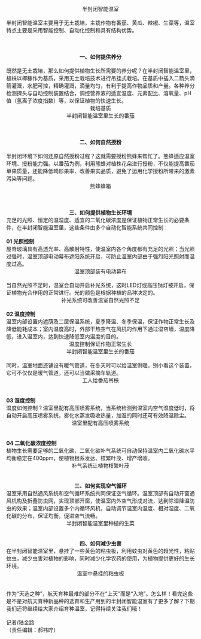 <div style="text-align: center;"><img fromphoto="1" border="0" photodocid="53274" src="http://www.cmse.gov.cn/xwzx/202304/W020230413497806092451.jpg" alt="" oldsrc="W020230413497806092451.jpg" /></div>
<div style="text-align: center;">半封闭智能温室</div>
<div>&nbsp;</div>
<div>半封闭智能温室主要用于无土栽培，主栽作物有番茄、黄瓜、辣椒、生菜等，温室特点主要是采用智能控制、自动化控制和具有结构优势。</div>
<div>&nbsp;</div>
<div>&nbsp;</div>
<div>&nbsp;</div>
<div style="text-align: center;"><b>一、如何提供养分</b></div>
<div>&nbsp;</div>
<div>既然是无土栽培，那么如何提供植物生长所需要的养分呢？在半封闭智能温室里，植株以椰糠作为基质，采用无土栽培技术进行吊挂式栽培。在基质中插入二箭头滴箭灌溉，水肥可控，精确灌溉，滴量均匀，有利于提高作物品质和产量。各种养分检测探头与自动控制装置结合，调控营养液的适宜温度、元素配比、溶氧量、pH值（氢离子浓度指数）等，以保证植物的快速生长。</div>
<div style="text-align: center;"><img fromphoto="1" border="0" photodocid="53273" src="http://www.cmse.gov.cn/xwzx/202304/W020230413497801746127.jpg" alt="" oldsrc="W020230413497801746127.jpg" /></div>
<div style="text-align: center;">栽培基质</div>
<div style="text-align: center;"><img fromphoto="1" border="0" photodocid="53272" src="http://www.cmse.gov.cn/xwzx/202304/W020230413497797551504.jpg" alt="" oldsrc="W020230413497797551504.jpg" /></div>
<div style="text-align: center;">半封闭智能温室里生长的番茄</div>
<div style="text-align: center;">&nbsp;</div>
<div>&nbsp;</div>
<div>&nbsp;</div>
<div style="text-align: center;"><b>二、如何自然授粉</b></div>
<div>&nbsp;</div>
<div>半封闭环境下如何还原自然授粉过程？这就需要授粉熊蜂来帮忙了。熊蜂适应温室环境、授粉能力强。以番茄为例，利用熊蜂对植株花朵进行授粉，不仅能提高番茄单果质量，还能降低畸形果率、改善果实品质，避免了运用化学授粉所带来的激素污染等问题。</div>
<div style="text-align: center;"><img fromphoto="1" border="0" photodocid="53271" src="http://www.cmse.gov.cn/xwzx/202304/W020230413497793458283.jpg" alt="" oldsrc="W020230413497793458283.jpg" /></div>
<div style="text-align: center;">熊蜂蜂箱</div>
<div>&nbsp;</div>
<div>&nbsp;</div>
<div>&nbsp;</div>
<div style="text-align: center;"><b>三、如何提供植物生长环境</b></div>
<div>充足的光照、恒定的温湿度、适宜的二氧化碳浓度是保证植物正常生长的必要条件，在半封闭智能温室里，这些条件由多个自动化智能系统共同控制：</div>
<div>&nbsp;</div>
<div><b>01 光照控制</b></div>
<div>屋脊玻璃具有高透光率、高散射特性，使温室内各个角度都有充足的光照；当光照过强时，温室顶部电动幕布遮阳系统开启，可防止温室内部由于强烈阳光照射而温度过高。</div>
<div style="text-align: center;"><img fromphoto="1" border="0" photodocid="53270" src="http://www.cmse.gov.cn/xwzx/202304/W020230413497788035106.jpg" alt="" oldsrc="W020230413497788035106.jpg" /></div>
<div style="text-align: center;">温室顶部装有电动幕布</div>
<div>&nbsp;</div>
<div>当自然光照不足时，温室会自动开启补光系统，这时LED灯或高压钠灯被开启，保证植物光合作用的正常进行。光的颜色是根据种植的品种决定的。</div>
<div style="text-align: center;"><img fromphoto="1" border="0" photodocid="53269" src="http://www.cmse.gov.cn/xwzx/202304/W020230413497782856513.jpg" alt="" oldsrc="W020230413497782856513.jpg" /></div>
<div style="text-align: center;">补光系统可改善温室自然光照不足</div>
<div>&nbsp;</div>
<div><b>02 温度控制</b></div>
<div>温室内部设置内遮荫及二层保温系统，夏季降温、冬季保温，保证作物正常生长及降低能耗成本；室内温度高时，外部干热空气在风机的作用下通过湿帘墙，温度降低，进入温室内，达到快速降低室内温度的目的。</div>
<div style="text-align: center;"><img fromphoto="1" border="0" photodocid="53268" src="http://www.cmse.gov.cn/xwzx/202304/W020230413497777489270.jpg" alt="" oldsrc="W020230413497777489270.jpg" /></div>
<div style="text-align: center;">温度控制保证作物正常生长</div>
<div style="text-align: center;"><img fromphoto="1" border="0" photodocid="53267" src="http://www.cmse.gov.cn/xwzx/202304/W020230413497773670825.jpg" alt="" oldsrc="W020230413497773670825.jpg" /></div>
<div style="text-align: center;">半封闭智能温室里生长的番茄</div>
<div>&nbsp;</div>
<div>同时，温室地面还铺设有暖气管道，在冬天时可以给温室供暖。别小看这个装置，它可不仅仅是暖气管道，还可以当做采摘车轨道。</div>
<div style="text-align: center;"><img fromphoto="1" border="0" photodocid="53266" src="http://www.cmse.gov.cn/xwzx/202304/W020230413497768639226.jpg" alt="" oldsrc="W020230413497768639226.jpg" /></div>
<div style="text-align: center;">工人给番茄吊秧</div>
<div>&nbsp;</div>
<div>&nbsp;</div>
<div><b>03 湿度控制</b></div>
<div>湿度如何控制？温室里配有高压喷雾系统，当系统检测到温室内空气湿度低时，将自动开启高压喷雾系统，雾化水蒸发吸收热量，加湿的同时还可有效降温除尘。</div>
<div style="text-align: center;"><img fromphoto="1" border="0" photodocid="53278" src="http://www.cmse.gov.cn/xwzx/202304/W020230413498080759828.jpg" alt="" oldsrc="W020230413498080759828.jpg" /></div>
<div style="text-align: center;">温室里配有高压喷雾系统</div>
<div>&nbsp;</div>
<div>&nbsp;</div>
<div><b>04 二氧化碳浓度控制</b></div>
<div>植物生长需要足够的二氧化碳，二氧化碳补气系统可自动保持温室内二氧化碳水平均衡稳定在400ppm，使植物根系发达、枝繁叶茂、增产增收。</div>
<div style="text-align: center;"><img fromphoto="1" border="0" photodocid="53277" src="http://www.cmse.gov.cn/xwzx/202304/W020230413498074971300.jpg" alt="" oldsrc="W020230413498074971300.jpg" /></div>
<div style="text-align: center;">补气系统让植物枝繁叶茂</div>
<div>&nbsp;</div>
<div>&nbsp;</div>
<div style="text-align: center;"><b>三、如何实现空气循环</b></div>
<div>温室采用自然通风系统和空气循环系统共同保证空气循环。温室顶部有自动开窗通风机构及折叠防虫网，实现顶部开窗，使温室内外空气形成对流，达到除湿降温防虫的效果；温室内部设置多个内循环风机，自动调节温室内温度、相对湿度、二氧化碳的分布，保证均衡，促进空气流畅。</div>
<div style="text-align: center;"><img fromphoto="1" border="0" photodocid="53276" src="http://www.cmse.gov.cn/xwzx/202304/W020230413498069844752.jpg" alt="" oldsrc="W020230413498069844752.jpg" /></div>
<div style="text-align: center;">半封闭智能温室里种植的生菜</div>
<div>&nbsp;</div>
<div>&nbsp;</div>
<div style="text-align: center;"><b>四、如何减少虫害</b></div>
<div>在半封闭智能温室里，悬挂了一些黄色的粘虫板，利用蚊虫对黄色的趋光性，粘贴蚊虫，减少虫害对植物的影响，同时减少化学农药的使用，为植物提供更好的生长环境。</div>
<div style="text-align: center;"><img fromphoto="1" border="0" photodocid="53275" src="http://www.cmse.gov.cn/xwzx/202304/W020230413498063955147.jpg" alt="" oldsrc="W020230413498063955147.jpg" /></div>
<div style="text-align: center;">温室中悬挂的粘虫板</div>
<div>&nbsp;</div>
<div>&nbsp;</div>
<div>作为“天选之种”，航天育种最难的部分不在“上天”而是“入地”。怎么样！看完这些是不是对航天育种新品种的选育和生产用到的半封闭智能温室有了更多了解？下期我们还将继续给大家介绍育种温室，记得持续关注我们哦！</div>
<div>&nbsp;</div>
<div>记者/陆金路</div>
</div>
<div class="pageSource_all">（责任编辑：郝祎咛）</div>
</div>